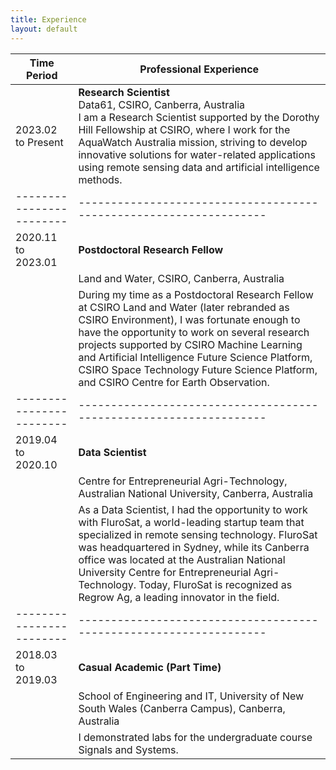 ```yaml
---
title: Experience
layout: default
---
```


| Time Period            | Professional Experience                     |
|------------------------|------------------------------------------------------------------|
| 2023.02 to Present      | **Research Scientist** <br> Data61, CSIRO, Canberra, Australia <br> I am a Research Scientist supported by the Dorothy Hill Fellowship at CSIRO, where I work for the AquaWatch Australia mission, striving to develop innovative solutions for water-related applications using remote sensing data and artificial intelligence methods.|
|------------------------|------------------------------------------------------------------|
| 2020.11 to 2023.01      | **Postdoctoral Research Fellow**                                |
|                        | Land and Water, CSIRO, Canberra, Australia                       |
|                        | During my time as a Postdoctoral Research Fellow at CSIRO Land and Water (later rebranded as CSIRO Environment), I was fortunate enough to have the opportunity to work on several research projects supported by CSIRO Machine Learning and Artificial Intelligence Future Science Platform, CSIRO Space Technology Future Science Platform, and CSIRO Centre for Earth Observation. |
|------------------------|------------------------------------------------------------------|
| 2019.04 to 2020.10      | **Data Scientist**                                              |
|                        | Centre for Entrepreneurial Agri-Technology, Australian National University, Canberra, Australia |
|                        | As a Data Scientist, I had the opportunity to work with FluroSat, a world-leading startup team that specialized in remote sensing technology. FluroSat was headquartered in Sydney, while its Canberra office was located at the Australian National University Centre for Entrepreneurial Agri-Technology. Today, FluroSat is recognized as Regrow Ag, a leading innovator in the field. |
|------------------------|------------------------------------------------------------------|
| 2018.03 to 2019.03      | **Casual Academic (Part Time)**                                 |
|                        | School of Engineering and IT, University of New South Wales (Canberra Campus), Canberra, Australia |
|                        | I demonstrated labs for the undergraduate course Signals and Systems. |


